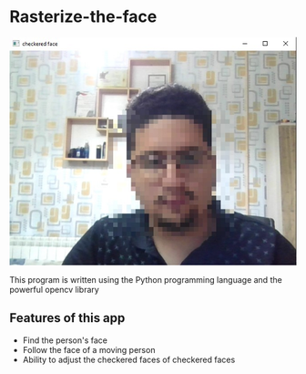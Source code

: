 # Rasterize-the-face

![Rasterize the face](https://github.com/sharifnezhad/Rasterize-the-face/blob/main/Screenshot%202021-11-13%20213627.jpg)

This program is written using the Python programming language and the powerful opencv library

## Features of this app
- Find the person's face
- Follow the face of a moving person
- Ability to adjust the checkered faces of checkered faces

